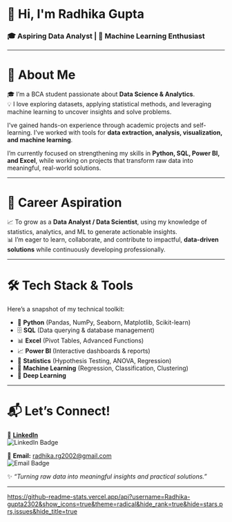 # 👋 Hi, I'm Radhika Gupta

### 🎓 Aspiring Data Analyst | 🤖 Machine Learning Enthusiast

---

# 🧠 About Me
🎓 I’m a BCA student passionate about **Data Science & Analytics**.  
💡 I love exploring datasets, applying statistical methods, and leveraging machine learning to uncover insights and solve problems.  

I’ve gained hands-on experience through academic projects and self-learning. I’ve worked with tools for **data extraction, analysis, visualization, and machine learning**.  

I’m currently focused on strengthening my skills in **Python, SQL, Power BI, and Excel**, while working on projects that transform raw data into meaningful, real-world solutions.

---

# 🎯 Career Aspiration
📈 To grow as a **Data Analyst / Data Scientist**, using my knowledge of statistics, analytics, and ML to generate actionable insights.  
📊 I’m eager to learn, collaborate, and contribute to impactful, **data-driven solutions** while continuously developing professionally.

---

# 🛠️ Tech Stack & Tools
Here’s a snapshot of my technical toolkit:

- 🐍 **Python** (Pandas, NumPy, Seaborn, Matplotlib, Scikit-learn)  
- 🗄️ **SQL** (Data querying & database management)  
- 📊 **Excel** (Pivot Tables, Advanced Functions)  
- 📈 **Power BI** (Interactive dashboards & reports)  
- 📐 **Statistics** (Hypothesis Testing, ANOVA, Regression)  
- 🤖 **Machine Learning** (Regression, Classification, Clustering)  
- 🧠 **Deep Learning**  

---

# 📬 Let’s Connect!

💼 **[LinkedIn](https://www.linkedin.com/in/radhika-gupta-b0510a23b/)**  
<img src="https://img.shields.io/badge/LinkedIn-0A66C2?style=for-the-badge&logo=linkedin&logoColor=white" alt="LinkedIn Badge"/>

💌 **Email:** [radhika.rg2002@gmail.com](mailto:radhika.rg2002@gmail.com)  
<img src="https://img.shields.io/badge/Email-D14836?style=for-the-badge&logo=gmail&logoColor=white" alt="Email Badge"/>

✨ *“Turning raw data into meaningful insights and practical solutions.”*

---

https://github-readme-stats.vercel.app/api?username=Radhika-gupta2302&show_icons=true&theme=radical&hide_rank=true&hide=stars,prs,issues&hide_title=true
